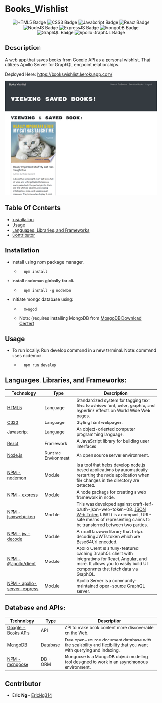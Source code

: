 # Books_Wishlist

<div align="center">
  <img src="https://img.shields.io/badge/HTML5-E34F26?style=flat&logo=html5&logoColor=white" alt="HTML5 Badge"/>
  <img src="https://img.shields.io/badge/CSS3-1572B6?style=flat&logo=css3&logoColor=white" alt="CSS3 Badge"/>
 <img src="https://img.shields.io/badge/JavaScript-323330?style=flat&logo=javascript&logoColor=F7DF1E" alt="JavaScript Badge"/>
 <img src="https://img.shields.io/badge/React-20232A?style=flat&logo=react&logoColor=61DAFB" alt="React Badge"/>
 <img src="https://img.shields.io/badge/Node.js-43853D?style=flat&logo=node.js&logoColor=white" alt="NodeJS Badge"/>
 <img src="https://img.shields.io/badge/Express.js-white?style=flat&logo=express&logoColor=black" alt="ExpressJS Badge"/>
 <img src="https://img.shields.io/badge/MongoDB-4EA94B?style=flat&logo=mongodb&logoColor=white" alt="MongoDB Badge"/>
 <img src="https://img.shields.io/badge/GraphQL-171e26?style=flat&logo=GraphQL&logoColor=e10098" alt="GraphQL Badge"/>
 <img src="https://img.shields.io/badge/Apollo%20GraphQL-white?style=flat&logo=ApolloGraphQL&logoColor=311C87" alt="Apollo GraphQL Badge"/>
</div>

## Description
A web app that saves books from Google API as a personal wishlist. That utilizes Apollo Server for GraphQL endpoint relationships.

Deployed Here: https://bookswishlist.herokuapp.com/

<div style="display:flex; flex-direction: row;">
 <img src="./assets/site_IMG.png" width="100%" alt="Homepage from Books Wishlist.">
</div>


## Table Of Contents
 - [Installation](#installation) 
 - [Usage](#usage) 
 - [Languages, Libraries, and Frameworks](#languages)
 - [Contributor](#contributor)

## Installation
 - Install using npm package manager. 
    - ```
        npm install
        ``` 
 - Install nodemon globally for cli.
    - ```
        npm install -g nodemon
        ``` 
 - Initiate mongo database using:
    - ```
        mongod
        ``` 
    - Note: (requires installing MongoDB from [MongoDB Download Center](https://www.mongodb.com/download-center/community))

## Usage
 - To run locally: Run develop command in a new terminal. Note: command uses nodemon.
    - ```
        npm run develop
        ``` 

<div id='languages'></div>

## **Languages, Libraries, and Frameworks:**

| Technology | Type | Description |
| ----------- | ----- | -------- |
| [HTML5](https://www.w3.org/TR/html/) | Language | Standardized system for tagging text files to achieve font, color, graphic, and hyperlink effects on World Wide Web pages. |
| [CSS3](https://developer.mozilla.org/en-US/docs/Web/CSS/CSS3) | Language | Styling html webpages. |
| [Javascript](https://www.javascript.com/) | Language | An object-oriented computer programming language. |
| [React](https://reactjs.org/) | Framework | A JavaScript library for building user interfaces |
| [Node.js](https://nodejs.org/en/) | Runtime Environment | An open source server environment. |
| [NPM - nodemon](https://www.npmjs.com/package/nodemon) | Module | Is a tool that helps develop node.js based applications by automatically restarting the node application when file changes in the directory are detected. |
| [NPM - express](https://www.npmjs.com/package/express) | Module | A node package for creating a web framework in node. |
| [NPM - jsonwebtoken](https://www.npmjs.com/package/jsonwebtoken) | Module | This was developed against draft-ietf-oauth-json-web-token-08. [JSON Web Token](https://datatracker.ietf.org/doc/html/rfc7519) (JWT) is a compact, URL-safe means of representing claims to be transferred between two parties. |
| [NPM - jwt-decode](https://www.npmjs.com/package/jwt-decode) | Module | A small browser library that helps decoding JWTs token which are Base64Url encoded. |
| [NPM - @apollo/client](https://www.npmjs.com/package/@apollo/client) | Module | Apollo Client is a fully-featured caching GraphQL client with integrations for React, Angular, and more. It allows you to easily build UI components that fetch data via GraphQL. |
| [NPM - apollo-server-express](https://www.npmjs.com/package/apollo-server-express) | Module | Apollo Server is a community-maintained open-source GraphQL server. |


## **Database and APIs:**
| Technology | Type | Description |
| ----------- | ----- | -------- |
| [Google - Books APIs](https://developers.google.com/books) | API | API to make book content more discoverable on the Web. |
| [MongoDB](https://www.mongodb.com/) | Database | Free open-source  document database with the scalability and flexibility that you want with querying and indexing. |
| [NPM - mongoose](https://www.npmjs.com/package/mongoose) | DB - ORM | Mongoose is a MongoDB object modeling tool designed to work in an asynchronous environment. |

## Contributor
 - **Eric Ng**  - [EricNg314](https://github.com/EricNg314) 
